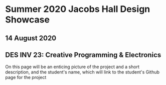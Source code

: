 # Summer 2020 Jacobs Hall Design Showcase
## 14 August 2020
## DES INV 23: Creative Programming & Electronics

On this page will be
an enticing picture of the project and a short
description, and the student's name, which will link to the student's 
Github page for the project
